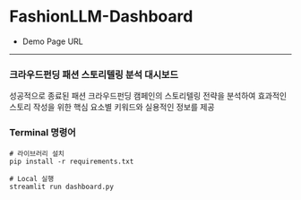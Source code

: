 # FashionLLM-Dashboard
- Demo Page URL
---

### 크라우드펀딩 패션 스토리텔링 분석 대시보드
성공적으로 종료된 패션 크라우드펀딩 캠페인의 스토리텔링 전략을 분석하여 효과적인 스토리 작성을 위한 핵심 요소별 키워드와 실용적인 정보를 제공

### Terminal 명령어
```
# 라이브러리 설치
pip install -r requirements.txt
```

```
# Local 실행
streamlit run dashboard.py
```

